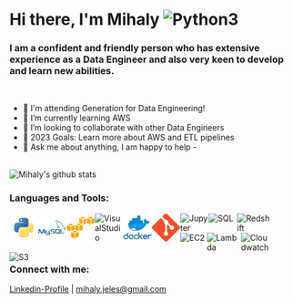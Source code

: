 <h1>Hi there, I'm Mihaly <img  alt="Python3" width="50px" src="https://em-content.zobj.net/source/animated-noto-color-emoji/356/waving-hand_1f44b.gif" /></h1>

<h3>I am a confident and friendly person who has extensive experience as a Data Engineer and also very keen to develop and learn new abilities.</h3>
<br>

- 🔭 I'm attending Generation for Data Engineering!
- 🌱 I’m currently learning AWS 
- 👯 I’m looking to collaborate with other Data Engineers
- 🥅 2023 Goals: Learn more about AWS and ETL pipelines
- 💬 Ask me about anything, I am happy to help
-<br /><br>


![Mihaly's github stats](https://github-readme-stats.vercel.app/api?username=mihalyjeles&show_icons=true&theme=radical)
<br />
### Languages and Tools:

<img align="left" alt="Python3" width="50px" src="https://raw.githubusercontent.com/github/explore/80688e429a7d4ef2fca1e82350fe8e3517d3494d/topics/python/python.png" />
<img align="left" alt="MySQL" width="50px" src="https://github.com/devicons/devicon/blob/master/icons/mysql/mysql-plain-wordmark.svg" />
<img align="left" alt="AWS" width="50px" src="https://github.com/devicons/devicon/blob/master/icons/amazonwebservices/amazonwebservices-original.svg" />
<img align="left" alt="VisualStudio" width="50px" src="https://cdn.jsdelivr.net/gh/devicons/devicon/icons/vscode/vscode-original.svg" />
<img align="left" alt="Docker" width="50px" src="https://raw.githubusercontent.com/github/explore/80688e429a7d4ef2fca1e82350fe8e3517d3494d/topics/docker/docker.png" />
<img align="left" alt="Git" width="50px" src="https://github.com/devicons/devicon/blob/master/icons/git/git-original.svg" />
<img align="left" alt="Jupyter" width="50px" src="https://github.com/melanieshi0120/melanieshi0120/blob/master/images/Jupyter_logo.png" />
<img align="left" alt="SQL" width="50px" src="https://tse3.mm.bing.net/th?id=OIP.ZKbg8HdzzxdYHnbKCeF9vAAAAA&pid=Api&P=0" />
<img align="left" alt="Redshift" width="58px" src="https://tse4.mm.bing.net/th?id=OIP.-OKEF8llrJqx5IstVJQj9gAAAA&pid=Api&P=0" />
<img align="left" alt="EC2" width="47px" src="https://tse2.mm.bing.net/th?id=OIP.frTt0YlIVSR30kCFx6X5sQAAAA&pid=Api&P=0" />
<img align="left" alt="Lambda" width="60px" src="https://tse2.mm.bing.net/th?id=OIP.SZB_x5M5SCM2X2PzYBjWJgAAAA&pid=Api&P=0" />
<img align="left" alt="Cloudwatch" width="50px" src="https://tse3.mm.bing.net/th?id=OIP.gDmlMDulZFUSSKz3Nw2vIAHaIZ&pid=Api&P=0" />
<img align="left" alt="S3" width="55px" src="https://tse4.mm.bing.net/th?id=OIP.iN-HyTrHbuxO909ZnqY7bAAAAA&pid=Api&P=0" /><br />

<br /><br />
### Connect with me:
[Linkedin-Profile](https://www.linkedin.com/in/mihaly-zoltan-jeles-64203526b/) | mihaly.jeles@gmail.com

